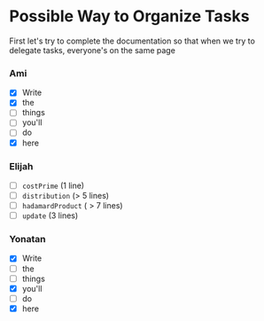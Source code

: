# Possible Way to Organize Tasks
 First let's try to complete the documentation so that when we try to delegate tasks, everyone's on the same page

### Ami
- [x] Write
- [x] the
- [ ] things
- [ ] you'll
- [ ] do
- [x] here

### Elijah
- [ ] `costPrime` (1 line)
- [ ] `distribution` (> 5 lines)
- [ ] `hadamardProduct` ( > 7 lines)
- [ ] `update` (3 lines)

### Yonatan
- [x] Write
- [ ] the
- [ ] things
- [x] you'll
- [ ] do
- [x] here
